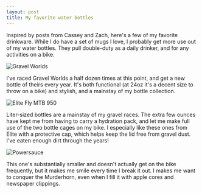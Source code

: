 ```yaml
---
layout: post
title: My favorite water bottles
---
```


Inspired by posts from Cassey and Zach, here's a few of my favorite drinkware.
While I do have a set of mugs I love, I probably get more use out of my water bottles.
They pull double-duty as a daily drinker, and for any activities on a bike.

![Gravel Worlds]()

I've raced Gravel Worlds a half dozen times at this point, and get a new bottle of theirs every year.
It's both functional (at 24oz it's a decent size to throw on a bike) and stylish, and a mainstay of my bottle collection.

![Elite Fly MTB 950]()

Liter-sized bottles are a mainstay of my gravel races. The extra few ounces have kept me from having to carry a hydration pack, and let me make full use of the two bottle cages on my bike.
I especially like these ones from Elite with a protective cap, which helps keep the lid free from gravel dust.
I've eaten enough dirt through the years!

![Powersauce]()

This one's substantially smaller and doesn't actually get on the bike frequently, but it makes me smile every time I break it out.
I makes me want to conquer the Murderhorn, even when I fill it with apple cores and newspaper clippings.